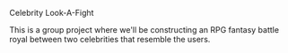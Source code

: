 Celebrity Look-A-Fight

This is a group project where we'll be constructing an RPG fantasy battle royal between two celebrities that resemble the users.
